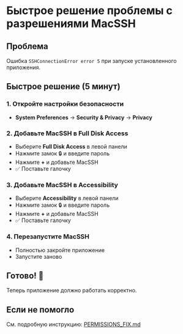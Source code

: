 # Быстрое решение проблемы с разрешениями MacSSH

## Проблема
Ошибка `SSHConnectionError error 5` при запуске установленного приложения.

## Быстрое решение (5 минут)

### 1. Откройте настройки безопасности
- **System Preferences** → **Security & Privacy** → **Privacy**

### 2. Добавьте MacSSH в Full Disk Access
- Выберите **Full Disk Access** в левой панели
- Нажмите замок 🔒 и введите пароль
- Нажмите **+** и добавьте MacSSH
- ✅ Поставьте галочку

### 3. Добавьте MacSSH в Accessibility
- Выберите **Accessibility** в левой панели
- Нажмите замок 🔒 и введите пароль
- Нажмите **+** и добавьте MacSSH
- ✅ Поставьте галочку

### 4. Перезапустите MacSSH
- Полностью закройте приложение
- Запустите заново

## Готово! 🎉

Теперь приложение должно работать корректно.

## Если не помогло

См. подробную инструкцию: [PERMISSIONS_FIX.md](PERMISSIONS_FIX.md)
